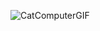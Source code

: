 ![CatComputerGIF](https://user-images.githubusercontent.com/118850729/223122683-fdee7453-4722-4de8-9363-4522b2b03a75.gif)

<!--
**Glamour95/Glamour95** is a ✨ _special_ ✨ repository because its `README.md` (this file) appears on your GitHub profile.

Glamour is an experienced software developer with expertise in Java, Python, JavaScript, and C++. she has a strong foundation in software methodologies like Agile, Scrum, and DevOps, as well as web development skills and a good understanding of HTML and CSS, and frameworks such as React, Angular, and Vue.js. Passionate about mobile development, Glamour is skilled in developing applications for iOS, Android, React Native, and Flutter platforms, with a proven track record of delivering successful projects and making significant contributions to various teams.

Glamour is also proficient in database management tools such as MySQL, Oracle, and MongoDB, with experience in database design and management, including SQL and NoSQL databases. She is also familiar with cloud platforms such as Amazon Web Services (AWS), Microsoft Azure, and Google Cloud Platform.

As a team player, Glamour is committed to working effectively in a team and supporting others in achieving common goals. She approaches problems and challenges with creativity and innovation, always looking for ways to develop new software applications or technologies that solve real-world problems and solve complex problems with software solutions.

In her free time, Glamour enjoys spending time with friends and family, attending parties or events, and meeting new people. She also loves helping out at local charities or community organizations and participating in fundraising or awareness campaigns.
